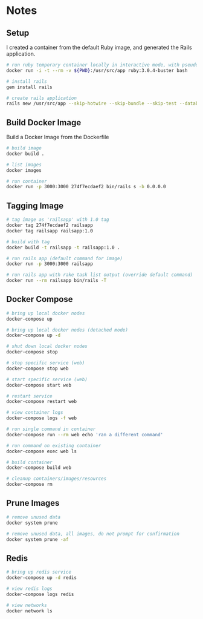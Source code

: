 # Notes

## Setup

I created a container from the default Ruby image, and generated the Rails
application.

```bash
# run ruby temporary container locally in interactive mode, with pseudo-terminal
docker run -i -t --rm -v ${PWD}:/usr/src/app ruby:3.0.4-buster bash

# install rails
gem install rails

# create rails application
rails new /usr/src/app --skip-hotwire --skip-bundle --skip-test --database=sqlite3
```

## Build Docker Image

Build a Docker Image from the Dockerfile

```bash
# build image
docker build .

# list images
docker images

# run container
docker run -p 3000:3000 274f7ecdaef2 bin/rails s -b 0.0.0.0
```

## Tagging Image

```bash
# tag image as 'railsapp' with 1.0 tag
docker tag 274f7ecdaef2 railsapp
docker tag railsapp railsapp:1.0

# build with tag
docker build -t railsapp -t railsapp:1.0 .

# run rails app (default command for image)
docker run -p 3000:3000 railsapp

# run rails app with rake task list output (override default command)
docker run --rm railsapp bin/rails -T
```

## Docker Compose

```bash
# bring up local docker nodes
docker-compose up

# bring up local docker nodes (detached mode)
docker-compose up -d

# shut down local docker nodes
docker-compose stop

# stop specific service (web)
docker-compose stop web

# start specific service (web)
docker-compose start web

# restart service
docker-compose restart web

# view container logs
docker-compose logs -f web

# run single command in container
docker-compose run --rm web echo 'ran a different command'

# run command on existing container
docker-compose exec web ls

# build container
docker-compose build web

# cleanup containers/images/resources
docker-compose rm
```

## Prune Images

```bash
# remove unused data
docker system prune

# remove unused data, all images, do not prompt for confirmation
docker system prune -af
```

## Redis

```bash
# bring up redis service
docker-compose up -d redis

# view redis logs
docker-compose logs redis

# view networks
docker network ls
```
